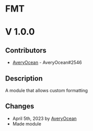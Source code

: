<h1>FMT</h1>
<h1>V 1.0.0</h1>

<!-- Major Contributors are people who actively push to this module or make big changes -->
<h2>Contributors</h2>
<ul>
  <li><a href="https://github.com/averyocean65">AveryOcean</a> - AveryOcean#2546</li>
</ul>

<h2>Description</h2>
<p>A module that allows custom formatting</p>

<h2>Changes</h2>
<ul>
    <li>April 5th, 2023 by <a href="https://github.com/averyocean65">AveryOcean</a></li>
    <li>Made module</li>
</ul>


